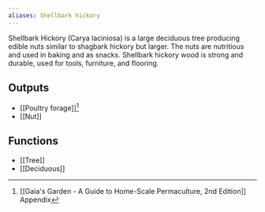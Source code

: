 ```yaml
---
aliases: Shellbark hickory
---
```

Shellbark Hickory (Carya laciniosa) is a large deciduous tree producing edible nuts similar to shagbark hickory but larger. The nuts are nutritious and used in baking and as snacks. Shellbark hickory wood is strong and durable, used for tools, furniture, and flooring.
## Outputs
- [[Poultry forage]][^1]
- [[Nut]]

## Functions
- [[Tree]]
- [[Deciduous]]

[^1]: [[Gaia's Garden - A Guide to Home-Scale Permaculture, 2nd Edition]] Appendix
